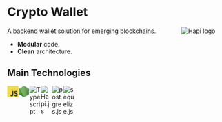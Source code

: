 # Crypto Wallet

<img src="https://avatars.githubusercontent.com/u/3774533?s=200&v=4" align="right" alt="Hapi logo" width="100" height="100">

A backend wallet solution for emerging blockchains.

* **Modular** code.
* **Clean** architecture.

## Main Technologies

<img align="left" alt="JavaScript" width="26px" src="https://raw.githubusercontent.com/github/explore/80688e429a7d4ef2fca1e82350fe8e3517d3494d/topics/javascript/javascript.png" />
<img align="left" alt="Node.js" width="26px" src="https://raw.githubusercontent.com/github/explore/80688e429a7d4ef2fca1e82350fe8e3517d3494d/topics/nodejs/nodejs.png" />
<img src="https://iconape.com/wp-content/png_logo_vector/typescript.png" img align="left" alt="Typescript" width="26px">
<img src="https://avatars.githubusercontent.com/u/3774533?s=200&v=4" img align="left" alt="Hapi.js" width="26px">
<img src="https://upload.wikimedia.org/wikipedia/commons/thumb/2/29/Postgresql_elephant.svg/1200px-Postgresql_elephant.svg.png" img align="left" alt="postgres.js" width="26px">
<img src="https://sequelize.org/master/image/brand_logo.png" img align="left" alt="sequelize.js" width="26px">
<br />
